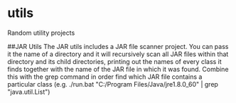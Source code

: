 # utils
Random utility projects

##JAR Utils
The JAR utils includes a JAR file scanner project.  You can pass it the name of a directory and it will recursively scan all JAR files within that directory and its child directories, printing out the names of every class it finds together with the name of the JAR file in which it was found.  Combine this with the grep command in order find which JAR file contains a particular class (e.g. ./run.bat "C:/Program Files/Java/jre1.8.0_60" | grep "java.util.List")
